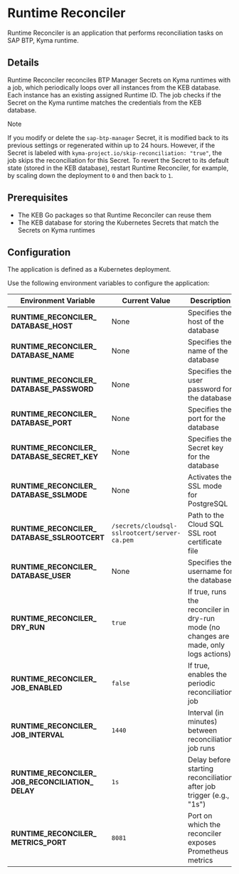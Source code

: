 # Runtime Reconciler

Runtime Reconciler is an application that performs reconciliation tasks on SAP BTP, Kyma runtime.

## Details

Runtime Reconciler reconciles BTP Manager Secrets on Kyma runtimes with a job, 
which periodically loops over all instances from the KEB database. Each instance has an existing assigned Runtime ID. 
The job checks if the Secret on the Kyma runtime matches the credentials from the KEB database.

> [!NOTE] 
> If you modify or delete the `sap-btp-manager` Secret, it is modified back to its previous settings or regenerated within up to 24 hours. However, if the Secret is labeled with `kyma-project.io/skip-reconciliation: "true"`, the job skips the reconciliation for this Secret.
> To revert the Secret to its default state (stored in the KEB database), restart Runtime Reconciler, for example, by scaling down the deployment to `0` and then back to `1`.

## Prerequisites

* The KEB Go packages so that Runtime Reconciler can reuse them
* The KEB database for storing the Kubernetes Secrets that match the Secrets on Kyma runtimes

## Configuration

The application is defined as a Kubernetes deployment.

Use the following environment variables to configure the application:

| Environment Variable | Current Value | Description |
|---------------------|------------------------------|---------------------------------------------------------------|
| **RUNTIME_RECONCILER_&#x200b;DATABASE_HOST** | None | Specifies the host of the database |
| **RUNTIME_RECONCILER_&#x200b;DATABASE_NAME** | None | Specifies the name of the database |
| **RUNTIME_RECONCILER_&#x200b;DATABASE_PASSWORD** | None | Specifies the user password for the database |
| **RUNTIME_RECONCILER_&#x200b;DATABASE_PORT** | None | Specifies the port for the database |
| **RUNTIME_RECONCILER_&#x200b;DATABASE_SECRET_KEY** | None | Specifies the Secret key for the database |
| **RUNTIME_RECONCILER_&#x200b;DATABASE_SSLMODE** | None | Activates the SSL mode for PostgreSQL |
| **RUNTIME_RECONCILER_&#x200b;DATABASE_SSLROOTCERT** | <code>/secrets/cloudsql-sslrootcert/server-ca.pem</code> | Path to the Cloud SQL SSL root certificate file |
| **RUNTIME_RECONCILER_&#x200b;DATABASE_USER** | None | Specifies the username for the database |
| **RUNTIME_RECONCILER_&#x200b;DRY_RUN** | <code>true</code> | If true, runs the reconciler in dry-run mode (no changes are made, only logs actions) |
| **RUNTIME_RECONCILER_&#x200b;JOB_ENABLED** | <code>false</code> | If true, enables the periodic reconciliation job |
| **RUNTIME_RECONCILER_&#x200b;JOB_INTERVAL** | <code>1440</code> | Interval (in minutes) between reconciliation job runs |
| **RUNTIME_RECONCILER_&#x200b;JOB_RECONCILIATION_&#x200b;DELAY** | <code>1s</code> | Delay before starting reconciliation after job trigger (e.g., "1s") |
| **RUNTIME_RECONCILER_&#x200b;METRICS_PORT** | <code>8081</code> | Port on which the reconciler exposes Prometheus metrics |
